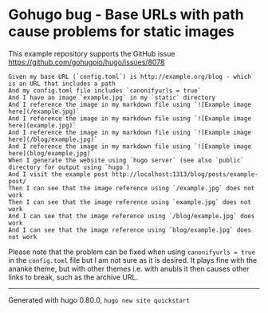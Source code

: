 Gohugo bug - Base URLs with path cause problems for static images
=================================================================

This example repository supports the GitHub issue https://github.com/gohugoio/hugo/issues/8078

```
Given my base URL (`config.toml`) is http://example.org/blog - which is an URL that includes a path
And my config.toml file includes `canonifyurls = true`
And I have an image `example.jpg` in my `static` directory
And I reference the image in my markdown file using `![Example image here](/example.jpg)`
And I reference the image in my markdown file using `![Example image here](example.jpg)`
And I reference the image in my markdown file using `![Example image here](/blog/example.jpg)`
And I reference the image in my markdown file using `![Example image here](blog/example.jpg)`
When I generate the website using `hugo server` (see also `public` directory for output using `hugo`)
And I visit the example post http://localhost:1313/blog/posts/example-post/
Then I can see that the image reference using `/example.jpg` does not work
Then I can see that the image reference using `example.jpg` does not work
And I can see that the image reference using `/blog/example.jpg` does work
And I can see that the image reference using `blog/example.jpg` does not work
```

Please note that the problem can be fixed when using `canonifyurls = true` in the `config.toml` file but I am not sure as it is desired. It plays fine with the ananke theme, but with other themes i.e. with anubis it then causes other links to break, such as the archive URL.


--------------------




Generated with hugo 0.80.0, `hugo new site quickstart`
